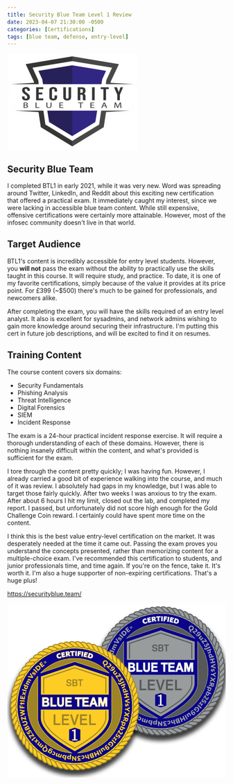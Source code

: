 ```yaml
---
title: Security Blue Team Level 1 Review
date: 2023-04-07 21:30:00 -0500
categories: [Certifications]
tags: [blue team, defense, entry-level]
---
```

![SBT Logo](/images/BTL1/btl1big.png)

## Security Blue Team
I completed BTL1 in early 2021, while it was very new. Word was spreading around Twitter, LinkedIn, and Reddit about this exciting new certification that offered a practical exam. It immediately caught my interest, since we were lacking in accessible blue team content. While still expensive, offensive certifications were certainly more attainable. However, most of the infosec community doesn't live in that world. 
## Target Audience
BTL1's content is incredibly accessible for entry level students. However, you **will not** pass the exam without the ability to practically use the skills taught in this course. It will require study, and practice. To date, it is one of my favorite certifications, simply because of the value it provides at its price point. For £399 (~$500) there's much to be gained for professionals, and newcomers alike.   

After completing the exam, you will have the skills required of an entry level analyst. It also is excellent for sysadmins, and network admins wishing to gain more knowledge around securing their infrastructure. I'm putting this cert in future job descriptions, and will be excited to find it on resumes.

## Training Content
The course content covers six domains:
+ Security Fundamentals
+ Phishing Analysis
+ Threat Intelligence
+ Digital Forensics
+ SIEM
+ Incident Response

The exam is a 24-hour practical incident response exercise. It will require a thorough understanding of each of these domains. However, there is nothing insanely difficult within the content, and what's provided is sufficient for the exam. 

I tore through the content pretty quickly; I was having fun. However, I already carried a good bit of experience walking into the course, and much of it was review. I absolutely had gaps in my knowledge, but I was able to target those fairly quickly. After two weeks I was anxious to try the exam. After about 6 hours I hit my limit, closed out the lab, and completed my report. I passed, but unfortunately did not score high enough for the Gold Challenge Coin reward. I certainly could have spent more time on the content. 

I think this is the best value entry-level certification on the market. It was desperately needed at the time it came out. Passing the exam proves you understand the concepts presented, rather than memorizing content for a multiple-choice exam. I've recommended this certification to students, and junior professionals time, and time again. If you're on the fence, take it. It's worth it. I'm also a huge supporter of non-expiring certifications. That's a huge plus!


<https://securityblue.team/>

![BTL1 Coins](/images/BTL1/btl1coinsmockup.png)
